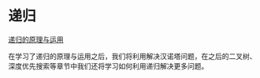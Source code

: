 # 递归

[递归的原理与运用](https://zhangguangze.github.io/blog/computer/algorithms/recursion.html)

在学习了递归的原理与运用之后，我们将利用解决汉诺塔问题，在之后的二叉树、深度优先搜索等章节中我们还将学习如何利用递归解决更多问题。